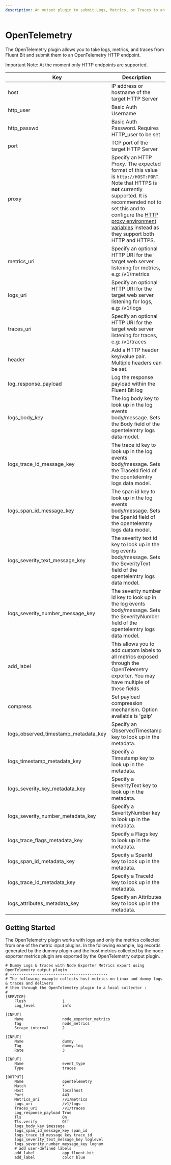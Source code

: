 ```yaml
---
description: An output plugin to submit Logs, Metrics, or Traces to an OpenTelemetry endpoint
---
```


# OpenTelemetry

The OpenTelemetry plugin allows you to take logs, metrics, and traces from Fluent Bit and submit them to an OpenTelemetry HTTP endpoint.

Important Note: At the moment only HTTP endpoints are supported.

| Key                  | Description                                                  | Default   |
| -------------------- | ------------------------------------------------------------ | --------- |
| host                 | IP address or hostname of the target HTTP Server             | 127.0.0.1 |
| http_user            | Basic Auth Username                                          |           |
| http_passwd          | Basic Auth Password. Requires HTTP_user to be set            |           |
| port                 | TCP port of the target HTTP Server                           | 80        |
| proxy                | Specify an HTTP Proxy. The expected format of this value is `http://HOST:PORT`. Note that HTTPS is **not** currently supported. It is recommended not to set this and to configure the [HTTP proxy environment variables](https://docs.fluentbit.io/manual/administration/http-proxy) instead as they support both HTTP and HTTPS. |           |
| metrics_uri                  | Specify an optional HTTP URI for the target web server listening for metrics, e.g: /v1/metrics | /         |
| logs_uri                  | Specify an optional HTTP URI for the target web server listening for logs, e.g: /v1/logs | /         |
| traces_uri                  | Specify an optional HTTP URI for the target web server listening for traces, e.g: /v1/traces | /         |
| header               | Add a HTTP header key/value pair. Multiple headers can be set. |           |
| log_response_payload | Log the response payload within the Fluent Bit log           | false     |
| logs_body_key | The log body key to look up in the log events body/message. Sets the Body field of the opentelemtry logs data model.   | message     |
| logs_trace_id_message_key | The trace id key to look up in the log events body/message. Sets the TraceId field of the opentelemtry logs data model.  | traceId     |
| logs_span_id_message_key | The span id key to look up in the log events body/message. Sets the SpanId field of the opentelemtry logs data model.  | spanId     |
| logs_severity_text_message_key | The severity text id key to look up in the log events body/message. Sets the SeverityText field of the opentelemtry logs data model.  | severityText     |
| logs_severity_number_message_key | The severity number id key to look up in the log events body/message. Sets the SeverityNumber field of the opentelemtry logs data model.  | severityNumber     |
| add_label            | This allows you to add custom labels to all metrics exposed through the OpenTelemetry exporter. You may have multiple of these fields |           |
| compress            | Set payload compression mechanism. Option available is 'gzip' |           |
| logs_observed_timestamp_metadata_key | Specify an ObservedTimestamp key to look up in the metadata. | $ObservedKey |
| logs_timestamp_metadata_key |Specify a Timestamp key to look up in the metadata. | $Timestamp |
| logs_severity_key_metadata_key |Specify a SeverityText key to look up in the metadata.| $SeverityText |
| logs_severity_number_metadata_key | Specify a SeverityNumber key to look up in the metadata.| $SeverityNumber |
| logs_trace_flags_metadata_key |Specify a Flags key to look up in the metadata.| $Flags |
| logs_span_id_metadata_key |Specify a SpanId key to look up in the metadata.| $SpanId |
| logs_trace_id_metadata_key |Specify a TraceId key to look up in the metadata.| $TraceId |
| logs_attributes_metadata_key |Specify an Attributes key to look up in the metadata.| $Attributes |

## Getting Started

The OpenTelemetry plugin works with logs and only the metrics collected from one of the metric input plugins. In the following example, log records generated by the dummy plugin and the host metrics collected by the node exporter metrics plugin are exported by the OpenTelemetry output plugin.

```
# Dummy Logs & traces with Node Exporter Metrics export using OpenTelemetry output plugin
# -------------------------------------------
# The following example collects host metrics on Linux and dummy logs & traces and delivers
# them through the OpenTelemetry plugin to a local collector :
#
[SERVICE]
    Flush                1
    Log_level            info

[INPUT]
    Name                 node_exporter_metrics
    Tag                  node_metrics
    Scrape_interval      2

[INPUT]
    Name                 dummy
    Tag                  dummy.log
    Rate                 3

[INPUT]
    Name                 event_type
    Type                 traces

[OUTPUT]
    Name                 opentelemetry
    Match                *
    Host                 localhost
    Port                 443
    Metrics_uri          /v1/metrics
    Logs_uri             /v1/logs
    Traces_uri           /v1/traces
    Log_response_payload True
    Tls                  On
    Tls.verify           Off
    logs_body_key $message
    logs_span_id_message_key span_id
    logs_trace_id_message_key trace_id
    logs_severity_text_message_key loglevel
    logs_severity_number_message_key lognum
    # add user-defined labels
    add_label            app fluent-bit
    add_label            color blue
```
